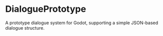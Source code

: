 # DialoguePrototype
A prototype dialogue system for Godot, supporting a simple JSON-based dialogue structure.
